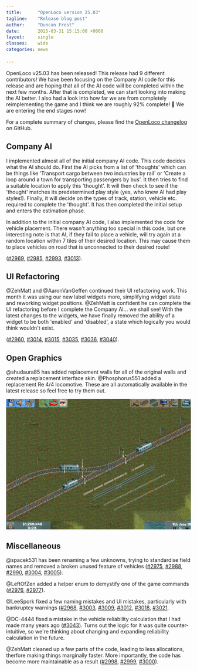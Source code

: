 ```yaml
---
title:      "OpenLoco version 25.03"
tagline:    "Release blog post"
author:     "Duncan Frost"
date:       2025-03-31 15:15:00 +0000
layout:     single
classes:    wide
categories: news

---
```


OpenLoco v25.03 has been released! This release had 9 different contributors!
We have been focusing on the Company AI code for this release and are
hoping that all of the AI code will be completed within the next few months. After that is
completed, we can start looking into making the AI better. I also had a look into how far we are
from completely reimplementing the game and I think we are roughly 92% complete! 🎉
We are entering the end stages now!

For a complete summary of changes, please find the
[OpenLoco changelog](https://github.com/OpenLoco/OpenLoco/releases/tag/v25.03) on GitHub.

## Company AI

I implemented almost all of the initial company AI code. This code decides what the AI should do.
First the AI picks from a list of 'thoughts' which can be things like 'Transport cargo between two
industries by rail' or 'Create a loop around a town for transporting passengers by bus'. It then
tries to find a suitable location to apply this 'thought'. It will then check to see if the
'thought' matches its predetermined play style (yes, who knew AI had play styles!). Finally, it will
decide on the types of track, station, vehicle etc. required to complete the 'thought'. It has then
completed the initial setup and enters the estimation phase.

In addition to the initial company AI code, I also implemented the code for vehicle placement. There
wasn't anything too special in this code, but one interesting note is that AI, if they fail to place
a vehicle, will try again at a random location within 7 tiles of their desired location. This may
cause them to place vehicles on road that is unconnected to their desired route!

([#2969](https://github.com/OpenLoco/OpenLoco/pull/2969),
[#2985](https://github.com/OpenLoco/OpenLoco/pull/2985),
[#2993](https://github.com/OpenLoco/OpenLoco/pull/2993),
[#3013](https://github.com/OpenLoco/OpenLoco/pull/3013)).

## UI Refactoring

@ZehMatt and @AaronVanGeffen continued their UI refactoring work. This month it was using our new
label widgets more, simplifying widget state and reworking widget positions. @ZehMatt is confident
he can complete the UI refactoring before I complete the Company AI... we shall see! With the
latest changes to the widgets, we have finally removed the ability of a widget to be both 'enabled'
and 'disabled', a state which logically you would think wouldn't exist.

([#2960](https://github.com/OpenLoco/OpenLoco/pull/2960),
[#3014](https://github.com/OpenLoco/OpenLoco/pull/3014),
[#3015](https://github.com/OpenLoco/OpenLoco/pull/3015),
[#3035](https://github.com/OpenLoco/OpenLoco/pull/3035),
[#3036](https://github.com/OpenLoco/OpenLoco/pull/3036),
[#3040](https://github.com/OpenLoco/OpenLoco/pull/3040)).

## Open Graphics

@shudaura85 has added replacement walls for all of the original walls and created a replacement
interface skin. @Phosphorus551 added a replacement Re 4/4 locomotive. These are all automatically
available in the latest release so feel free to try them out.

![New interface skin, Re 410, all new walls](/assets/img/25.03.NewSkinTrainWalls.png)

## Miscellaneous

@spacek531 has been renaming a few unknowns, trying to standardise field names and removed a broken
unused feature of vehicles
([#2975](https://github.com/OpenLoco/OpenLoco/pull/2975),
[#2988](https://github.com/OpenLoco/OpenLoco/pull/2988),
[#2990](https://github.com/OpenLoco/OpenLoco/pull/2990),
[#3004](https://github.com/OpenLoco/OpenLoco/pull/3004),
[#3005](https://github.com/OpenLoco/OpenLoco/pull/3005)).

@LeftOfZen added a helper enum to demystify one of the game commands
([#2976](https://github.com/OpenLoco/OpenLoco/pull/2976),
[#2977](https://github.com/OpenLoco/OpenLoco/pull/2977)).

@LeeSpork fixed a few naming mistakes and UI mistakes, particularly with bankruptcy warnings
([#2968](https://github.com/OpenLoco/OpenLoco/pull/2968),
[#3003](https://github.com/OpenLoco/OpenLoco/pull/3003),
[#3009](https://github.com/OpenLoco/OpenLoco/pull/3009),
[#3012](https://github.com/OpenLoco/OpenLoco/pull/3012),
[#3018](https://github.com/OpenLoco/OpenLoco/pull/3018),
[#3021](https://github.com/OpenLoco/OpenLoco/pull/3021).

@DC-4444 fixed a mistake in the vehicle reliability calculation that I had made many years ago
([#3043](https://github.com/OpenLoco/OpenLoco/pull/3043)).
Turns out the logic for it was quite counter-intuitive, so we're thinking about changing and expanding
reliability calculation in the future.

@ZehMatt cleaned up a few parts of the code, leading to less allocations, therfore
making things marginally faster. More importantly, the code has become more maintainable as a result
([#2998](https://github.com/OpenLoco/OpenLoco/pull/2998),
[#2999](https://github.com/OpenLoco/OpenLoco/pull/2999),
[#3000](https://github.com/OpenLoco/OpenLoco/pull/3000)).
